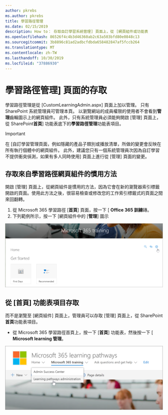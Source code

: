```yaml
---
author: pkrebs
ms.author: pkrebs
title: 學習路徑管理
ms.date: 02/15/2019
description: How to： 存取自訂學習系統管理] 頁面上，從 [網頁組件或功能表
ms.openlocfilehash: 86526f4c4b3d46360ab2c63a503bfd80e0848c13
ms.sourcegitcommit: 3b8896c81ad2adbcfdbda658482847af5fccb264
ms.translationtype: MT
ms.contentlocale: zh-TW
ms.lasthandoff: 10/30/2019
ms.locfileid: "37886930"
---
```

# <a name="access-the-learning-pathways-administration-page"></a>學習路徑管理] 頁面的存取

學習路徑管理是從 [CustomLearningAdmin.aspx] 頁面上加以管理。 只有 SharePoint 系統管理員可管理本頁。 以瀏覽網站的成員權限的使用者不會看到**管理**齒輪圖示上的網頁組件。 此外，只有系統管理員必須能夠開啟 [管理] 頁面上，從 SharePoint**首頁**] 功能表底下的**學習路徑管理**功能表項目。 

> [!IMPORTANT]
> 在 [自訂學習管理頁面，例如隱藏的產品子類別或播放清單，所做的變更會反映在所有執行個體中的網頁組件。 此外，建議您只有一個系統管理員次因為自訂學習不提供衝突偵測，如果有多人同時使用] 頁面上進行從 [管理] 頁面的變更。  

## <a name="access-from-the-learning-pathways-web-part---preferred-method"></a>存取來自學習路徑網頁組件的慣用方法
開啟 [管理] 頁面上，從網頁組件是慣用的方法，因為它會在新的瀏覽器索引標籤開啟的頁面。使用此方法之後，很容易檢查或修改您的工作索引標籤式的頁面之間來回翻轉。  

1. 從 Microsoft 365 學習路徑 [**首頁**] 頁面，按一下 [ **Office 365 訓練**磚。
2. 下列範例所示，按一下 [網頁組件中的 [**管理**] 圖示  

![cg adminaccbtn.png](media/cg-adminaccbtn.png)

## <a name="access-from-the-home-menu-item"></a>從 [首頁] 功能表項目存取
而不是瀏覽至 [網頁組件] 頁面上，管理員可以存取 [管理] 頁面上，從 SharePoint**首頁**功能表項目。 

- 從 Microsoft 365 學習路徑首頁上，按一下 [**首頁**] 功能表，然後按一下 [ **Microsoft learning 管理**。

![cg adminaccmenu.png](media/cg-adminaccmenu.png)